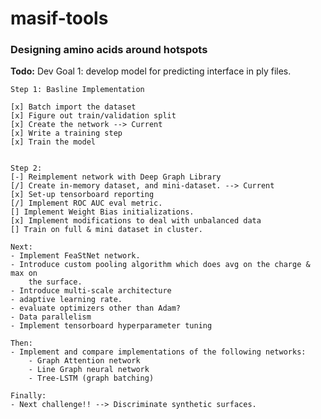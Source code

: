 # masif-tools

### Designing amino acids around hotspots

**Todo:**
    Dev Goal 1: develop model for predicting interface in ply files.

    Step 1: Basline Implementation

    [x] Batch import the dataset
    [x] Figure out train/validation split
    [x] Create the network --> Current
    [x] Write a training step
    [x] Train the model


    Step 2:
    [-] Reimplement network with Deep Graph Library
    [/] Create in-memory dataset, and mini-dataset. --> Current
    [x] Set-up tensorboard reporting
    [/] Implement ROC AUC eval metric.
    [] Implement Weight Bias initializations.
    [x] Implement modifications to deal with unbalanced data
    [] Train on full & mini dataset in cluster.

    Next:
    - Implement FeaStNet network.
    - Introduce custom pooling algorithm which does avg on the charge & max on
        the surface.
    - Introduce multi-scale architecture
    - adaptive learning rate.
    - evaluate optimizers other than Adam?
    - Data parallelism
    - Implement tensorboard hyperparameter tuning

    Then:
    - Implement and compare implementations of the following networks:
        - Graph Attention network
        - Line Graph neural network
        - Tree-LSTM (graph batching)

    Finally:
    - Next challenge!! --> Discriminate synthetic surfaces.
